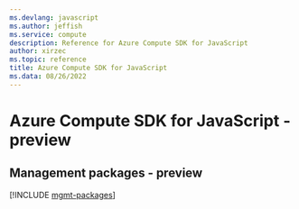 ```yaml
---
ms.devlang: javascript
ms.author: jeffish
ms.service: compute
description: Reference for Azure Compute SDK for JavaScript
author: xirzec
ms.topic: reference
title: Azure Compute SDK for JavaScript
ms.data: 08/26/2022
---
```

# Azure Compute SDK for JavaScript - preview

## Management packages - preview
[!INCLUDE [mgmt-packages](compute-mgmt-index.md)]